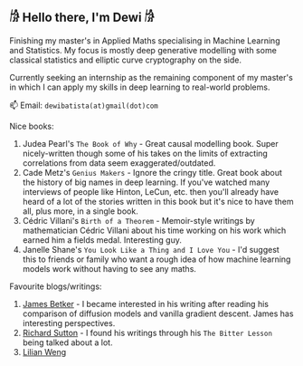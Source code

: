 ## 𓀙 Hello there, I'm Dewi 𓀙

Finishing my master's in Applied Maths specialising in Machine Learning and Statistics. My focus is mostly deep generative modelling with some classical statistics and elliptic curve cryptography on the side.

Currently seeking an internship as the remaining component of my master's in which I can apply my skills in deep learning to real-world problems.

📫 Email: `dewibatista(at)gmail(dot)com`

Nice books:
1) Judea Pearl's `The Book of Why` - Great causal modelling book. Super nicely-written though some of his takes on the limits of extracting correlations from data seem exaggerated/outdated.
2) Cade Metz's `Genius Makers` - Ignore the cringy title. Great book about the history of big names in deep learning. If you've watched many interviews of people like Hinton, LeCun, etc. then you'll already have heard of a lot of the stories written in this book but it's nice to have them all, plus more, in a single book.
3) Cédric Villani's `Birth of a Theorem` - Memoir-style writings by mathematician Cédric Villani about his time working on his work which earned him a fields medal. Interesting guy.
4) Janelle Shane's `You Look Like a Thing and I Love You` - I'd suggest this to friends or family who want a rough idea of how machine learning models work without having to see any maths.

Favourite blogs/writings:
1) [James Betker](https://nonint.com/) - I became interested in his writing after reading his comparison of diffusion models and vanilla gradient descent. James has interesting perspectives.
2) [Richard Sutton](http://incompleteideas.net/) - I found his writings through his `The Bitter Lesson` being talked about a lot.
3) [Lilian Weng](https://lilianweng.github.io/)
<!-- 4) [Chris Olah](https://colah.github.io/) - nicely-rounded collection of topics -->